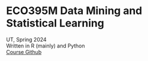# ECO395M Data Mining and Statistical Learning  
UT, Spring 2024  
Written in R (mainly) and Python  
[Course Github](https://github.com/jgscott/ECO395M)
